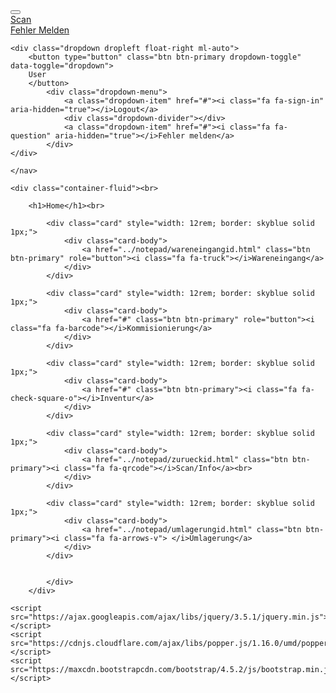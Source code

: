 <!DOCTYPE html>
<html>
<head>
  <title>Bootstrap Example</title>
  <meta name="viewport" content="width=device-width, initial-scale=1">
  <link rel="stylesheet" href="https://maxcdn.bootstrapcdn.com/bootstrap/4.5.2/css/bootstrap.min.css">
  <link rel="stylesheet" href="https://cdnjs.cloudflare.com/ajax/libs/font-awesome/4.7.0/css/font-awesome.min.css">
  <link rel="stylesheet" href="styleid.css" />
  
</head>
<body>
<div id="sola">
	<nav class="navbar navbar-expand navbar-dark bg-dark">
		<div class="dropdown">
			<button class="navbar-toggler-icon fixed" data-toggle="dropdown" id="#solaNavbar" aria-haspopup="true" aria-expanded="false"></button>
			<a href="../notepad/solaid.html" class="btn btn-dark"><i class="fa fa-home fa-2x"></i></a>
				<div class="dropdown-menu" aria-labelledby="solaNavbar">
					<a href="../notepad/zurueckid.html" class="dropdown-item"><i class="fa fa-qrcode"></i>Scan</a>
						<div class="dropdown-divider"></div>
					<a href="../notepad/fehlerid.html" class="dropdown-item"><i class="fa fa-info"></i>Fehler Melden</a>
				</div>
        </div>
	
	<div class="dropdown dropleft float-right ml-auto">
		<button type="button" class="btn btn-primary dropdown-toggle" data-toggle="dropdown">
		User
		</button>
			<div class="dropdown-menu">
				<a class="dropdown-item" href="#"><i class="fa fa-sign-in" aria-hidden="true"></i>Logout</a>
				<div class="dropdown-divider"></div>
				<a class="dropdown-item" href="#"><i class="fa fa-question" aria-hidden="true"></i>Fehler melden</a>
			</div>
	</div>
  
	</nav>
	
	<div class="container-fluid"><br>
		
		<h1>Home</h1><br>
		
			<div class="card" style="width: 12rem; border: skyblue solid 1px;">
				<div class="card-body">
					<a href="../notepad/wareneingangid.html" class="btn btn-primary" role="button"><i class="fa fa-truck"></i>Wareneingang</a>
				</div>
			</div>
			
			<div class="card" style="width: 12rem; border: skyblue solid 1px;">
				<div class="card-body">
					<a href="#" class="btn btn-primary" role="button"><i class="fa fa-barcode"></i>Kommisionierung</a>
				</div>
			</div>
			
			<div class="card" style="width: 12rem; border: skyblue solid 1px;">
				<div class="card-body">
					<a href="#" class="btn btn-primary"><i class="fa fa-check-square-o"></i>Inventur</a>
				</div>
			</div>
			
			<div class="card" style="width: 12rem; border: skyblue solid 1px;">
				<div class="card-body">
					<a href="../notepad/zurueckid.html" class="btn btn-primary"><i class="fa fa-qrcode"></i>Scan/Info</a><br>
				</div>
			</div>
			
			<div class="card" style="width: 12rem; border: skyblue solid 1px;">
				<div class="card-body">
					<a href="../notepad/umlagerungid.html" class="btn btn-primary"><i class="fa fa-arrows-v"> </i>Umlagerung</a>
				</div>
			</div>
			
				
			</div>
		</div>
		
</div>


	<script src="https://ajax.googleapis.com/ajax/libs/jquery/3.5.1/jquery.min.js"></script>
	<script src="https://cdnjs.cloudflare.com/ajax/libs/popper.js/1.16.0/umd/popper.min.js"></script>
	<script src="https://maxcdn.bootstrapcdn.com/bootstrap/4.5.2/js/bootstrap.min.js"></script>
  
</body>
</html>
